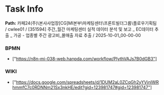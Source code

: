# Task Info

**Path:** 카페24(주)\본사사업장\[CG]MI본부\마케팅센터\프론트빌더그룹\플로우기획팀 / cwlee01 / [351594] 주간_월간 마케팅센터 실적 데이터 분석 및 보고 _ EC데이터 추출 _ 가공 - 업종별 주간 광고비_몰매출 자료 추출 / 2025-10-01_00-00-00

### BPMN
- ["https://n8n-mi-038-web.hanpda.com/workflow/PIythVAJs7B0dGB3"]

### WIKI
- ["https://docs.google.com/spreadsheets/d/1DUM2aL0ZCqGh2yYVjnIWRhmmfC7c0RDNNm21Sx3nkHE/edit?gid=123981747#gid=123981747"]

